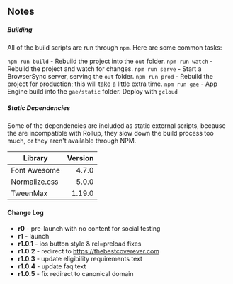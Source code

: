 ## Notes

##### Building

All of the build scripts are run through `npm`. Here are some common tasks:

`npm run build` - Rebuild the project into the `out` folder.
`npm run watch` - Rebuild the project and watch for changes.
`npm run serve` - Start a BrowserSync server, serving the `out` folder.
`npm run prod`  - Rebuild the project for production; this will take a little extra time.
`npm run gae`   - App Engine build into the `gae/static` folder. Deploy with `gcloud`

##### Static Dependencies

Some of the dependencies are included as static external scripts, because the are incompatible with Rollup, they slow down the build process too much, or they aren't available through NPM.

| Library         | Version |
| --------------- | -------:|
| Font Awesome    | 4.7.0   |
| Normalize.css   | 5.0.0   |
| TweenMax        | 1.19.0  |

#### Change Log

- **r0** - pre-launch with no content for social testing
- **r1** - launch
- **r1.0.1** - ios button style & rel=preload fixes
- **r1.0.2** - redirect to https://thebestcoverever.com
- **r1.0.3** - update eligibility requirements text
- **r1.0.4** - update faq text
- **r1.0.5** - fix redirect to canonical domain
